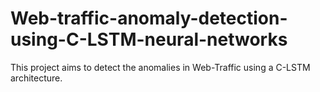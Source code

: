 # Web-traffic-anomaly-detection-using-C-LSTM-neural-networks
This project aims to detect the anomalies in Web-Traffic using a C-LSTM architecture.  
